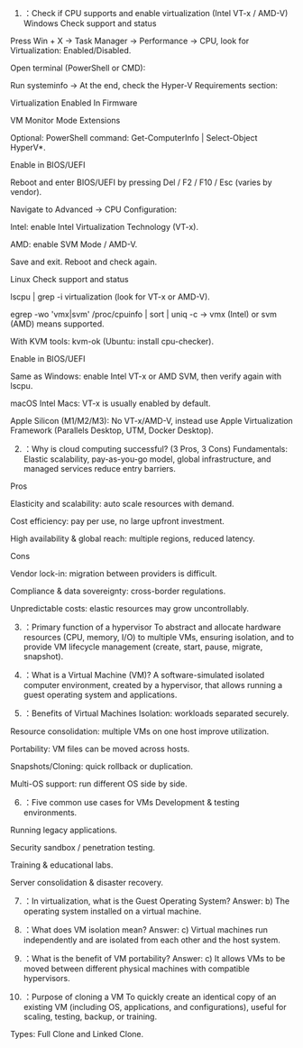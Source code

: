 1) ：Check if CPU supports and enable virtualization (Intel VT-x / AMD-V)
Windows
Check support and status

Press Win + X → Task Manager → Performance → CPU, look for Virtualization: Enabled/Disabled.

Open terminal (PowerShell or CMD):

Run systeminfo → At the end, check the Hyper-V Requirements section:

Virtualization Enabled In Firmware

VM Monitor Mode Extensions

Optional: PowerShell command: Get-ComputerInfo | Select-Object HyperV*.

Enable in BIOS/UEFI

Reboot and enter BIOS/UEFI by pressing Del / F2 / F10 / Esc (varies by vendor).

Navigate to Advanced → CPU Configuration:

Intel: enable Intel Virtualization Technology (VT-x).

AMD: enable SVM Mode / AMD-V.

Save and exit. Reboot and check again.

Linux
Check support and status

lscpu | grep -i virtualization (look for VT-x or AMD-V).

egrep -wo 'vmx|svm' /proc/cpuinfo | sort | uniq -c → vmx (Intel) or svm (AMD) means supported.

With KVM tools: kvm-ok (Ubuntu: install cpu-checker).

Enable in BIOS/UEFI

Same as Windows: enable Intel VT-x or AMD SVM, then verify again with lscpu.

macOS
Intel Macs: VT-x is usually enabled by default.

Apple Silicon (M1/M2/M3): No VT-x/AMD-V, instead use Apple Virtualization Framework (Parallels Desktop, UTM, Docker Desktop).

2) ：Why is cloud computing successful? (3 Pros, 3 Cons)
Fundamentals: Elastic scalability, pay-as-you-go model, global infrastructure, and managed services reduce entry barriers.

Pros

Elasticity and scalability: auto scale resources with demand.

Cost efficiency: pay per use, no large upfront investment.

High availability & global reach: multiple regions, reduced latency.

Cons

Vendor lock-in: migration between providers is difficult.

Compliance & data sovereignty: cross-border regulations.

Unpredictable costs: elastic resources may grow uncontrollably.

3) ：Primary function of a hypervisor
To abstract and allocate hardware resources (CPU, memory, I/O) to multiple VMs, ensuring isolation, and to provide VM lifecycle management (create, start, pause, migrate, snapshot).

4) ：What is a Virtual Machine (VM)?
A software-simulated isolated computer environment, created by a hypervisor, that allows running a guest operating system and applications.

5) ：Benefits of Virtual Machines
Isolation: workloads separated securely.

Resource consolidation: multiple VMs on one host improve utilization.

Portability: VM files can be moved across hosts.

Snapshots/Cloning: quick rollback or duplication.

Multi-OS support: run different OS side by side.

6) ：Five common use cases for VMs
Development & testing environments.

Running legacy applications.

Security sandbox / penetration testing.

Training & educational labs.

Server consolidation & disaster recovery.

7) ：In virtualization, what is the Guest Operating System?
Answer: b) The operating system installed on a virtual machine.

8) ：What does VM isolation mean?
Answer: c) Virtual machines run independently and are isolated from each other and the host system.

9) ：What is the benefit of VM portability?
Answer: c) It allows VMs to be moved between different physical machines with compatible hypervisors.

10) ：Purpose of cloning a VM
To quickly create an identical copy of an existing VM (including OS, applications, and configurations), useful for scaling, testing, backup, or training.

Types: Full Clone and Linked Clone.
